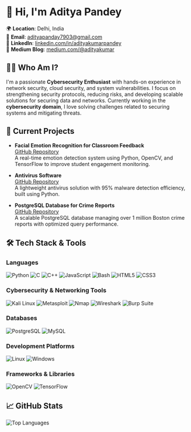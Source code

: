 # 👋 Hi, I'm Aditya Pandey

🌍 **Location**: Delhi, India  
📧 **Email**: [adityapanday7903@gmail.com](mailto:adityapanday7903@gmail.com)  
🔗 **LinkedIn**: [linkedin.com/in/adityakumarpandey](https://linkedin.com/in/adityakumarpandey)  
📝 **Medium Blog**: [medium.com/@adityakumar]([https://medium.com/@aadityapanday])  

## 👨‍💻 Who Am I?

I'm a passionate **Cybersecurity Enthusiast** with hands-on experience in network security, cloud security, and system vulnerabilities. I focus on strengthening security protocols, reducing risks, and developing scalable solutions for securing data and networks. Currently working in the **cybersecurity domain**, I love solving challenges related to securing systems and mitigating threats.

## 🔧 Current Projects

- **Facial Emotion Recognition for Classroom Feedback**  
  [GitHub Repository](https://github.com/adityakumarpandey/facial-emotion-recognition)  
  A real-time emotion detection system using Python, OpenCV, and TensorFlow to improve student engagement monitoring.

- **Antivirus Software**  
  [GitHub Repository](https://github.com/adityakumarpandey/antivirus-software)  
  A lightweight antivirus solution with 95% malware detection efficiency, built using Python.

- **PostgreSQL Database for Crime Reports**  
  [GitHub Repository](https://github.com/adityakumarpandey/crime-reports-database)  
  A scalable PostgreSQL database managing over 1 million Boston crime reports with optimized query performance.

## 🛠️ Tech Stack & Tools

### Languages
![Python](https://img.shields.io/badge/Python-3776AB?style=for-the-badge&logo=python&logoColor=white) 
![C](https://img.shields.io/badge/C-A8B9CC?style=for-the-badge&logo=c&logoColor=white) 
![C++](https://img.shields.io/badge/C++-00599C?style=for-the-badge&logo=cplusplus&logoColor=white) 
![JavaScript](https://img.shields.io/badge/JavaScript-F7DF1E?style=for-the-badge&logo=javascript&logoColor=black) 
![Bash](https://img.shields.io/badge/Bash-4EAA25?style=for-the-badge&logo=gnubash&logoColor=white) 
![HTML5](https://img.shields.io/badge/HTML5-E34F26?style=for-the-badge&logo=html5&logoColor=white) 
![CSS3](https://img.shields.io/badge/CSS3-1572B6?style=for-the-badge&logo=css3&logoColor=white)

### Cybersecurity & Networking Tools
![Kali Linux](https://img.shields.io/badge/Kali_Linux-557C94?style=for-the-badge&logo=kalilinux&logoColor=white) 
![Metasploit](https://img.shields.io/badge/Metasploit-33AADD?style=for-the-badge&logo=metasploit&logoColor=white) 
![Nmap](https://img.shields.io/badge/Nmap-0088CC?style=for-the-badge&logo=nmap&logoColor=white) 
![Wireshark](https://img.shields.io/badge/Wireshark-1679A7?style=for-the-badge&logo=wireshark&logoColor=white) 
![Burp Suite](https://img.shields.io/badge/Burp_Suite-FF5733?style=for-the-badge&logo=burpsuite&logoColor=white) 

### Databases
![PostgreSQL](https://img.shields.io/badge/PostgreSQL-4169E1?style=for-the-badge&logo=postgresql&logoColor=white) 
![MySQL](https://img.shields.io/badge/MySQL-4479A1?style=for-the-badge&logo=mysql&logoColor=white) 

### Development Platforms
![Linux](https://img.shields.io/badge/Linux-FCC624?style=for-the-badge&logo=linux&logoColor=black) 
![Windows](https://img.shields.io/badge/Windows-0078D6?style=for-the-badge&logo=windows&logoColor=white)

### Frameworks & Libraries
![OpenCV](https://img.shields.io/badge/OpenCV-5C3EE8?style=for-the-badge&logo=opencv&logoColor=white) 
![TensorFlow](https://img.shields.io/badge/TensorFlow-FF6F00?style=for-the-badge&logo=tensorflow&logoColor=white)

## 📈 GitHub Stats
<!--![Aditya's GitHub Stats](https://github-readme-stats.vercel.app/api?username=Itzadityapandey&show_icons=true&theme=radical)-->
![Top Languages](https://github-readme-stats.vercel.app/api/top-langs/?username=Itzadityapandey&layout=compact&theme=radical)
